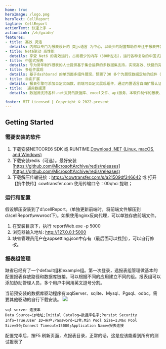 ```yaml
---
home: true
heroImage: /logo.png
heroText: CellReport
tagline: CellReport
actionText: 快速上手 →
actionLink: /zh/guide/
features:
- title: 高效 灵活
  details: 内部以专门为报表设计的 类js语言 为中心，以最少的配置帮助你专注于报表开发。
- title: Net6驱动 高性能
  details: 享受 Net6 的高效运行，占用极少的内存（300M左右），运行各种复杂的中国式报表。
- title: 中国式报表
  details: 专为常年制作报表的人士提供基于集合运算的多数据集支持，实现高效、快捷的完成报表制作。
- title: 多组件展现
  details: 基于dashborad 的单页面多组件展现，预置了30 多个为展现数据定制的组件（echart图、avue数据展现等）。
- title: 自由扩展
  details: 报表引擎可添加自定义函数，前端可自定义展现组件，通过内置语言自由扩展认证和权限接入。
- title:  通用数据源
  details: 数据源支持各种.net支持的数据库、excel文件、api服务、本软件制作的报表、其他报表软件的报表（如：reporting service 等）
  
footer: MIT Licensed | Copyright © 2022-present
---
```


## Getting Started
### 需要安装的软件
1. 下载安装NETCORE6 SDK 或 RUNTIME.[Download .NET (Linux, macOS, and Windows)](https://dotnet.microsoft.com/download)
2. 下载安装redis（可选）。最好安装 [https://github.com/MicrosoftArchive/redis/releases](https://github.com/MicrosoftArchive/redis/releases)
3. 下载解压传输链接：https://cowtransfer.com/s/a21509df346642 或 打开【奶牛快传】cowtransfer.com 使用传输口令：00qhci 提取；

### 运行和配置
假设解压安装到了d:\cellReport。(单独更新前端时，将前端文件解压到d:\cellReport\wwwroot下)。如果使用nginx反向代理，可以单独存放前端文件。
1. 在安装目录下，执行 reportWeb.exe -p 5000
2. 浏览器输入地址:  http://127.0.0.1:5000
3. 缺省管理员用户在appsetting.json中存有（最后面可以找到），可以自行修改。

### 报表组管理
 缺省已经有了一个default组和example组。第一次登录，选报表组管理做基本的配置报表存放路径和数据库链接。可以根据不同的应用建立不同的组。报表组可以添加协助管理人员，多个用户中间用英文逗号分割。
 
 当前预安装的数据库驱动程序有:sqlServer、sqlite、Mysql、Pgsql、odbc。需要其他驱动的自行下载安装。
![](https://atts.w3cschool.cn/attachments/image/20211125/1637815124338385.png)


```
sql server 连接串
Data Source=ip地址;Initial Catalog=数据库名字;Persist Security Info=True;User ID=用户;Password=口令;Min Pool Size=1;Max Pool Size=50;Connect Timeout=15000;Application Name=报表连接
```

配置完毕后，按F5 刷新页面，点报表目录，正常的话，这是应该能看到所有的测试报表了
